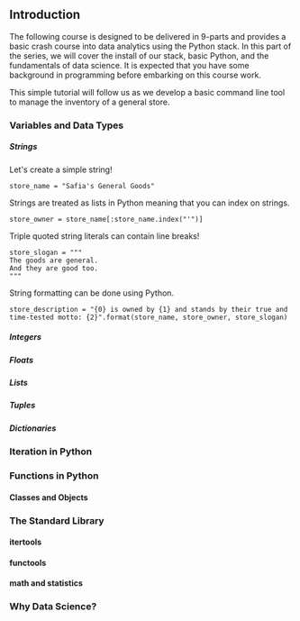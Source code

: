 ## Introduction

The following course is designed to be delivered in 9-parts and provides a basic crash course into data analytics using the Python stack. In this part of the series, we will cover the install of our stack, basic Python, and the fundamentals of data science. It is expected that you have some background in programming before embarking on this course work. 

This simple tutorial will follow us as we develop a basic command line tool to manage the inventory of a general store.

### Variables and Data Types

##### Strings
Let's create a simple string!

```
store_name = "Safia's General Goods"
```

Strings are treated as lists in Python meaning that you can index on strings.

```
store_owner = store_name[:store_name.index("'")]
```

Triple quoted string literals can contain line breaks!

```
store_slogan = """
The goods are general.
And they are good too.
"""
```

String formatting can be done using Python.


```
store_description = "{0} is owned by {1} and stands by their true and time-tested motto: {2}".format(store_name, store_owner, store_slogan)
```

##### Integers

##### Floats

##### Lists

##### Tuples

##### Dictionaries

### Iteration in Python

### Functions in Python

#### Classes and Objects

### The Standard Library

#### itertools

#### functools

#### math and statistics

### Why Data Science?
